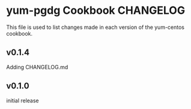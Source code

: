 yum-pgdg Cookbook CHANGELOG
======================
This file is used to list changes made in each version of the yum-centos cookbook.

v0.1.4
------
Adding CHANGELOG.md


v0.1.0
------
initial release

